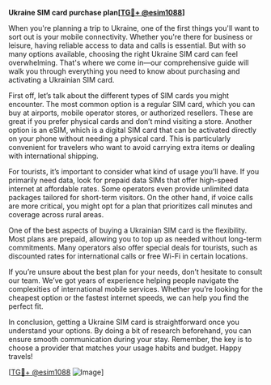 **Ukraine SIM card purchase plan[[TG💪+ @esim1088](https://t.me/s/esim1088)]**

When you're planning a trip to Ukraine, one of the first things you'll want to sort out is your mobile connectivity. Whether you're there for business or leisure, having reliable access to data and calls is essential. But with so many options available, choosing the right Ukraine SIM card can feel overwhelming. That's where we come in—our comprehensive guide will walk you through everything you need to know about purchasing and activating a Ukrainian SIM card.

First off, let’s talk about the different types of SIM cards you might encounter. The most common option is a regular SIM card, which you can buy at airports, mobile operator stores, or authorized resellers. These are great if you prefer physical cards and don’t mind visiting a store. Another option is an eSIM, which is a digital SIM card that can be activated directly on your phone without needing a physical card. This is particularly convenient for travelers who want to avoid carrying extra items or dealing with international shipping.

For tourists, it’s important to consider what kind of usage you’ll have. If you primarily need data, look for prepaid data SIMs that offer high-speed internet at affordable rates. Some operators even provide unlimited data packages tailored for short-term visitors. On the other hand, if voice calls are more critical, you might opt for a plan that prioritizes call minutes and coverage across rural areas.

One of the best aspects of buying a Ukrainian SIM card is the flexibility. Most plans are prepaid, allowing you to top up as needed without long-term commitments. Many operators also offer special deals for tourists, such as discounted rates for international calls or free Wi-Fi in certain locations.

If you’re unsure about the best plan for your needs, don’t hesitate to consult our team. We’ve got years of experience helping people navigate the complexities of international mobile services. Whether you’re looking for the cheapest option or the fastest internet speeds, we can help you find the perfect fit.

In conclusion, getting a Ukraine SIM card is straightforward once you understand your options. By doing a bit of research beforehand, you can ensure smooth communication during your stay. Remember, the key is to choose a provider that matches your usage habits and budget. Happy travels!

[[TG💪+ @esim1088](https://t.me/s/esim1088) ![Image](https://i.postimg.cc/Y0z9fWf4/image.png)]